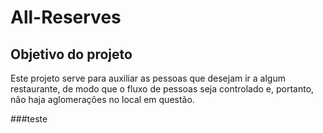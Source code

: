 # All-Reserves 

## Objetivo do projeto

Este projeto serve para auxiliar as pessoas que desejam ir a algum restaurante, de modo que o fluxo de pessoas seja controlado e, portanto, não haja aglomerações no local em questão.

###teste
